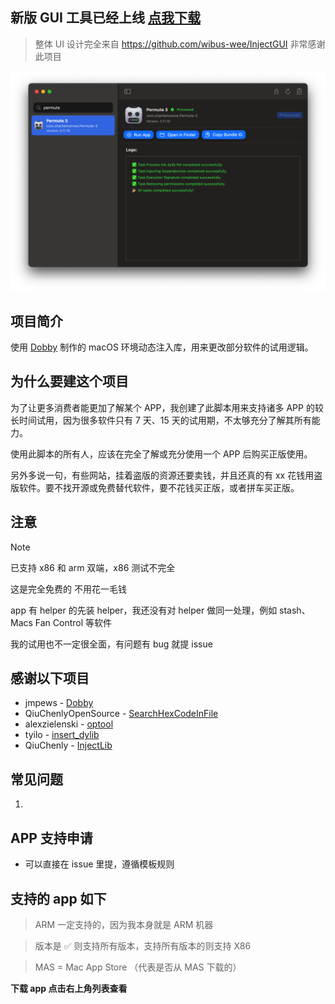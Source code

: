 ## 新版 GUI 工具已经上线 [点我下载](https://github.com/TrialMacApp/TrialMacApp/releases/latest)

> 整体 UI 设计完全来自 https://github.com/wibus-wee/InjectGUI 非常感谢此项目

![](/img/1.png)

## 项目简介

使用 [Dobby](https://github.com/jmpews/Dobby) 制作的 macOS 环境动态注入库，用来更改部分软件的试用逻辑。

## 为什么要建这个项目

为了让更多消费者能更加了解某个 APP，我创建了此脚本用来支持诸多 APP 的较长时间试用，因为很多软件只有 7 天、15 天的试用期，不太够充分了解其所有能力。

使用此脚本的所有人，应该在完全了解或充分使用一个 APP 后购买正版使用。

另外多说一句，有些网站，挂着盗版的资源还要卖钱，并且还真的有 xx 花钱用盗版软件。要不找开源或免费替代软件，要不花钱买正版，或者拼车买正版。

## 注意

> [!NOTE]
> 已支持 x86 和 arm 双端，x86 测试不完全
>
> 这是完全免费的 不用花一毛钱
>
> app 有 helper 的先装 helper，我还没有对 helper 做同一处理，例如 stash、Macs Fan Control 等软件
>
> 我的试用也不一定很全面，有问题有 bug 就提 issue

## 感谢以下项目

- jmpews - [Dobby](https://github.com/jmpews/Dobby)
- QiuChenlyOpenSource - [SearchHexCodeInFile](https://github.com/QiuChenlyOpenSource/SearchHexCodeInFile)
- alexzielenski - [optool](https://github.com/alexzielenski/optool)
- tyilo - [insert_dylib](https://github.com/tyilo/insert_dylib)
- QiuChenly - [InjectLib](https://github.com/QiuChenly/InjectLib)

## 常见问题

1.

## APP 支持申请

- 可以直接在 issue 里提，遵循模板规则

## 支持的 app 如下

> ARM 一定支持的，因为我本身就是 ARM 机器

> 版本是 ✅ 则支持所有版本，支持所有版本的则支持 X86

> MAS = Mac App Store （代表是否从 MAS 下载的）

**下载 app 点击右上角列表查看**
